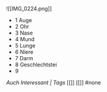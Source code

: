 ![[IMG_0224.png]]
- 1 Auge
- 2 Ohr
- 3 Nase
- 4 Mund
- 5 Lunge
- 6 Niere
- 7 Darm
- 8 Geschlechtstei
- 9

*Auch Interessant | Tags*
[[]] [[]]
#none 